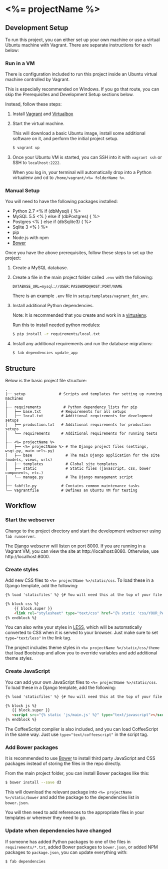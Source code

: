<%= projectName %>
=========

Development Setup
-----------------

To run this project, you can either set up your own machine or
use a virtual Ubuntu machine with Vagrant.
There are separate instructions for each below:


### Run in a VM

There is configuration included to run this project
inside an Ubuntu virtual machine controlled by Vagrant.

This is especially recommended on Windows.
If you go that route, you can skip the Prerequisites and Development Setup
sections below.

Instead, follow these steps:

1. Install [Vagrant](https://www.vagrantup.com/downloads.html) and [Virtualbox](https://www.virtualbox.org/wiki/Downloads)

2. Start the virtual machine.

   This will download a basic Ubuntu image, install
   some additional software on it, and perform the initial project setup.

   ```bash
   $ vagrant up
   ```

3. Once your Ubuntu VM is started, you can SSH into it with `vagrant ssh`
   or SSH to `localhost:2222`.

   When you log in, your terminal will automatically drop into
   a Python virtualenv and cd to `/home/vagrant/<%= folderName %>`.


### Manual Setup

You will need to have the following packages installed:

- Python 2.7
<% if (dbMysql) { %>
- MySQL 5.5
<% } else if (dbPostgres) { %>
- Postgres
<% } else if (dbSqlite3) { %>
- Sqlite 3
<% } %>
- pip
- Node.js with npm
- [Bower](http://bower.io/)

Once you have the above prerequisites, follow these steps
to set up the project:

1. Create a MySQL database.

2. Create a file in the main project folder
   called `.env` with the following:

   ```
   DATABASE_URL=mysql://USER:PASSWORD@HOST:PORT/NAME
   ```

   There is an example `.env` file in `setup/templates/vagrant_dot_env`.

3. Install additional Python dependencies.

   Note: It is recommended that you create and work in
   a [virtualenv](http://docs.python-guide.org/en/latest/dev/virtualenvs/).

   Run this to install needed python modules:

   ```bash
   $ pip install -r requirements/local.txt
   ```

4. Install any additional requirements and run the database migrations:

   ```bash
   $ fab dependencies update_app
   ```

Structure
---------

Below is the basic project file structure:

```
.
├── setup               # Scripts and templates for setting up running machines
│
├── requirements          # Python dependency lists for pip
│   ├── base.txt         # Requirements for all setups
│   ├── local.txt        # Additional requirements for development setups
│   ├── production.txt   # Additional requirements for production setups
│   └── requirements     # Additional requirements for running tests
│
├── <%= projectName %>
│   ├── <%= projectName %> # The Django project files (settings, wsgi.py, main urls.py)
│   ├── base               # The main Django application for the site (models, views, urls)
│   ├── templates          # Global site templates
│   ├── static             # Static files (javascript, css, bower components, etc.)
│   └── manage.py          # The Django management script
│
├── fabfile.py           # Contains common maintenance tasks
└── Vagrantfile          # Defines an Ubuntu VM for testing
```

Workflow
--------

### Start the webserver

Change to the project directory and start the development
webserver using `fab runserver`.

The Django webservr will listen on port 8000.
If you are running in a Vagrant VM, you can view the site
at http://localhost:8080. Otherwise, use http://localhost:8000.


### Create styles

Add new CSS files to `<%= projectName %>/static/css`.
To load these in a Django template, add the following:

```html
{% load 'staticfiles' %} {# You will need this at the top of your file #}

{% block css %}
    {{ block.super }}
    <link rel="stylesheet" type="text/css" href="{% static 'css/YOUR_PATH_HERE.css' %}">
{% endblock %}
```

You can also write your styles in [LESS](http://lesscss.org),
which will be automatically converted to CSS when it is served to your browser.
Just make sure to set `type="text/less"` in the link tag.

The project includes theme styles in `<%= projectName %>/static/css/theme`
that load Bootstrap and allow you to override variables and add additional theme styles.


### Create JavaScript

You can add your own JavaScript files to `<%= projectName %>/static/css`.
To load these in a Django template, add the following:

```html
{% load 'staticfiles' %} {# You will need this at the top of your file #}

{% block js %}
   {{ block.super }}
   <script src="{% static 'js/main.js' %}" type="text/javascript"></script>
{% endblock %}
```

The CoffeeScript compiler is also included, and you
can load CoffeeScript in the same way. Just use `type="text/coffeescript"` in
the script tag.


### Add Bower packages

It is recommended to use [Bower](http://bower.io/) to install third party
JavaScript and CSS packages instead of storing the files
in the repo directly.

From the main project folder, you can install
Bower packages like this:

```bash
$ bower install --save d3
```

This will download the relevant package into `<%= projectName %>/static/bower`
and add the package to the dependencies list in `bower.json`.

You will then need to add references to the appropriate files
in your templates or wherever they need to go.


### Update when dependencies have changed

If someone has added Python packages to one of the files in
`requirements/*.txt`, added Bower packages to `bower.json`,
or added NPM packages to `package.json`, you can
update everything with:

```bash
$ fab dependencies
```
